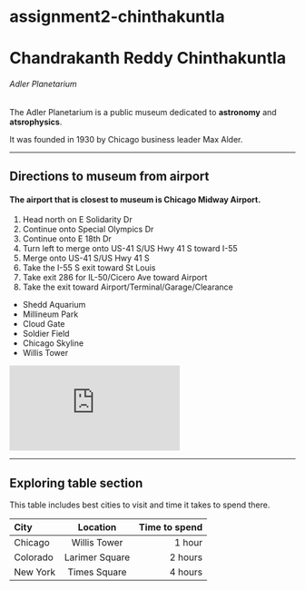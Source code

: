 # assignment2-chinthakuntla
# Chandrakanth Reddy Chinthakuntla
###### Adler Planetarium
The Adler Planetarium is a public museum dedicated to **astronomy** and **atsrophysics**.

It was founded in 1930 by Chicago business leader Max Alder.

---

## Directions to museum from airport
#### The airport that is closest to museum is Chicago Midway Airport.
1. Head north on E Solidarity Dr
2. Continue onto Special Olympics Dr
3. Continue onto E 18th Dr
4. Turn left to merge onto US-41 S/US Hwy 41 S toward I-55
5. Merge onto US-41 S/US Hwy 41 S
6. Take the I-55 S exit toward St Louis
7. Take exit 286 for IL-50/Cicero Ave toward Airport
8. Take the exit toward Airport/Terminal/Garage/Clearance

* Shedd Aquarium
* Millineum Park
* Cloud Gate
* Soldier Field
* Chicago Skyline
* Willis Tower

![Click here to see AboutMe](https://github.com/chandrakanth7/assignment2-chinthakuntla/blob/main/AboutMe.md)

---

## Exploring table section
This table includes best cities to visit and time it takes to spend there.

|   City   |   Location   |  Time to spend   |
|:---------|:------------:|-----------------:|
|Chicago   |Willis Tower  |1 hour  |
|Colorado  |Larimer Square|2 hours | 
|New York  |Times Square  |4 hours | 
